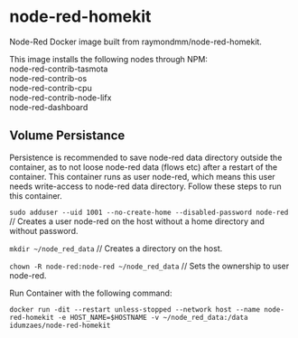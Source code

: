# node-red-homekit
Node-Red Docker image built from raymondmm/node-red-homekit.

This image installs the following nodes through NPM:<br>
 node-red-contrib-tasmota<br>
 node-red-contrib-os<br>
 node-red-contrib-cpu<br>
 node-red-contrib-node-lifx<br>
 node-red-dashboard
 
## Volume Persistance
Persistence is recommended to save node-red data directory outside the container, as to not loose node-red data (flows etc) after a restart of the container. This container runs as user node-red, which means this user needs write-access to node-red data directory. Follow these steps to run this container.

`sudo adduser --uid 1001 --no-create-home --disabled-password node-red` // Creates a user node-red on the host without a home directory and without password.

`mkdir ~/node_red_data` // Creates a directory on the host.

`chown -R node-red:node-red ~/node_red_data` // Sets the ownership to user node-red.

Run Container with the following command:

`docker run -dit --restart unless-stopped --network host --name node-red-homekit -e HOST_NAME=$HOSTNAME -v ~/node_red_data:/data idumzaes/node-red-homekit`
